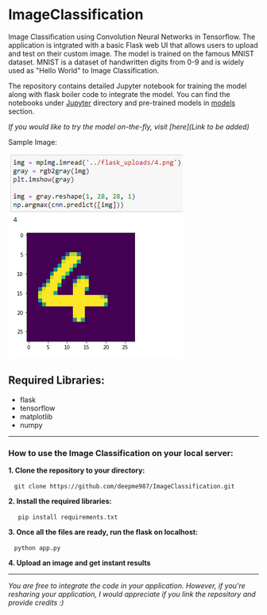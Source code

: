 # ImageClassification
Image Classification using Convolution Neural Networks in Tensorflow. The application is intgrated with a basic Flask web UI that allows users to upload and test on their custom image. The model is trained on the famous MNIST dataset. MNIST is a dataset of handwritten digits from 0-9 and is widely used as "Hello World" to Image Classification.

The repository contains detailed Jupyter notebook for training the model along with flask boiler code to integrate the model.
You can find the notebooks under [Jupyter](https://github.com/deepme987/ImageClassification/tree/master/Jupyter) directory and pre-trained models in [models](https://github.com/deepme987/ImageClassification/tree/master/Models) section.

*If you would like to try the model on-the-fly, visit [here](Link to be added)*

Sample Image:

![Sample](Images/Result.png "Sample")


## Required Libraries:
- flask
- tensorflow
- matplotlib
- numpy

---
### How to use the Image Classification on your local server:

**1. Clone the repository to your directory:**

&nbsp;&nbsp; `git clone https://github.com/deepme987/ImageClassification.git`
 
**2. Install the required libraries:**
  
&nbsp;&nbsp;&nbsp;&nbsp; `pip install requirements.txt`
    
**3. Once all the files are ready, run the flask on localhost:**

&nbsp;&nbsp; `python app.py`

**4. Upload an image and get instant results**

---

*You are free to integrate the code in your application. 
However, if you're resharing your application, I would appreciate if you link the repository and provide credits :)*
